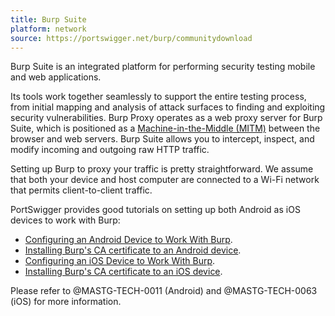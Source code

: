 ```yaml
---
title: Burp Suite
platform: network
source: https://portswigger.net/burp/communitydownload
---
```


Burp Suite is an integrated platform for performing security testing mobile and web applications.

Its tools work together seamlessly to support the entire testing process, from initial mapping and analysis of attack surfaces to finding and exploiting security vulnerabilities. Burp Proxy operates as a web proxy server for Burp Suite, which is positioned as a [Machine-in-the-Middle (MITM)](../../Document/0x04f-Testing-Network-Communication.md#intercepting-network-traffic-through-mitm) between the browser and web servers. Burp Suite allows you to intercept, inspect, and modify incoming and outgoing raw HTTP traffic.

Setting up Burp to proxy your traffic is pretty straightforward. We assume that both your device and host computer are connected to a Wi-Fi network that permits client-to-client traffic.

PortSwigger provides good tutorials on setting up both Android as iOS devices to work with Burp:

- [Configuring an Android Device to Work With Burp](https://support.portswigger.net/customer/portal/articles/1841101-configuring-an-android-device-to-work-with-burp "Configuring an Android Device to Work With Burp").
- [Installing Burp's CA certificate to an Android device](https://support.portswigger.net/customer/portal/articles/1841102-installing-burp-s-ca-certificate-in-an-android-device "Installing Burp\'s CA Certificate in an Android Device").
- [Configuring an iOS Device to Work With Burp](https://support.portswigger.net/customer/portal/articles/1841108-configuring-an-ios-device-to-work-with-burp "Configuring an iOS Device to Work With Burp").
- [Installing Burp's CA certificate to an iOS device](https://support.portswigger.net/customer/portal/articles/1841109-installing-burp-s-ca-certificate-in-an-ios-device "Installing Burp\'s CA Certificate in an iOS Device").

Please refer to @MASTG-TECH-0011 (Android) and @MASTG-TECH-0063 (iOS) for more information.
